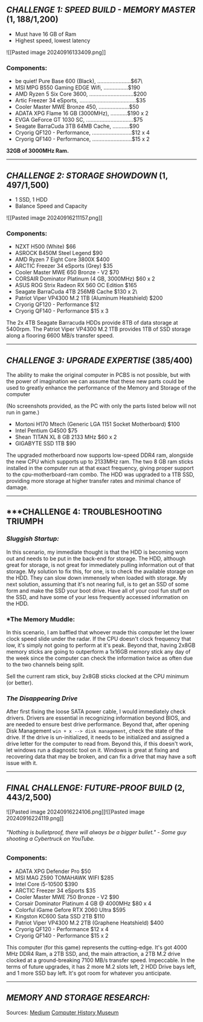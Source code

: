 ## ***CHALLENGE 1: SPEED BUILD - MEMORY MASTER*** ($1,188/$1,200)
- Must have 16 GB of Ram
- Highest speed, lowest latency

![[Pasted image 20240916133409.png]]

### Components:
- be quiet! Pure Base 600 (Black), ......................$67\
- MSI MPG B550 Gaming EDGE Wifi, ................$190
- AMD Ryzen 5 Six Core 3600, .............................$200
- Artic Freezer 34 eSports, .....................................$35
- Cooler Master MWE Bronze 450, ....................$50
- ADATA XPG Flame 16 GB (3000MHz), ...........$190 x 2
- EVGA GeForce GT 1030 SC, ...............................$75
- Seagate BarraCuda 3TB 64MB Cache, ...........$90
- Cryorig QF120 - Performance, ..........................$12 x 4
- Cryorig QF140 - Performance, ..........................$15 x 2

**32GB of 3000MHz Ram.**

---
## ***CHALLENGE 2: STORAGE SHOWDOWN*** ($1,497/$1,500)
- 1 SSD, 1 HDD
- Balance Speed and Capacity

![[Pasted image 20240916211157.png]]

### Components:
- NZXT H500 (White) $66
- ASROCK B450M Steel Legend $90
- AMD Ryzen 7 Eight Core 3800X $400
- ARCTIC Freezer 34 eSports (Grey) $35
- Cooler Master MWE 650 Bronze - V2 $70
- CORSAIR Dominator Platinum (4 GB, 3000MHz) $60 x 2
- ASUS ROG Strix Radeon RX 560 OC Edition $165
- Seagate BarraCuda 4TB 256MB Cache $130 x 2\
- Patriot Viper VP4300 M.2 1TB (Aluminum Heatshield) $200
- Cryorig QF120 - Performance $12
- Cryorig QF140 - Performance $15 x 3

The 2x 4TB Seagate Barracuda HDDs provide 8TB of data storage at 5400rpm.
The Patriot Viper VP4300 M.2 1TB provides 1TB of SSD storage along a flooring 6600 MB/s transfer speed.

---
## ***CHALLENGE 3: UPGRADE EXPERTISE*** ($385/$400)

The ability to make the original computer in PCBS is not possible, but with the power of imagination we can assume that these new parts could be used to greatly enhance the performance of the Memory and Storage of the computer

(No screenshots provided, as the PC with only the parts listed below will not run in game.)

- Mortoni H170 Mtech (Generic LGA 1151 Socket Motherboard) $100
- Intel Pentium G4500 $75
- Shean TITAN XL 8 GB 2133 MHz $60 x 2
- GIGABYTE SSD 1TB $90


The upgraded motherboard now supports low-speed DDR4 ram, alongside the new CPU which supports up to 2133MHz ram. The two 8 GB ram sticks installed in the computer run at that exact frequency, giving proper support to the cpu-motherboard-ram combo. The HDD was upgraded to a 1TB SSD, providing more storage at higher transfer rates and minimal chance of damage.

---

## ***CHALLENGE 4: TROUBLESHOOTING TRIUMPH

### *Sluggish Startup:*

In this scenario, my immediate thought is that the HDD is becoming worn out and needs to be put in the back-end for storage. The HDD, although great for storage, is not great for immediately pulling information out of that storage. My solution to fix this, for one, is to check the available storage on the HDD. They can slow down immensely when loaded with storage. My next solution, assuming that it's not nearing full, is to get an SSD of some form and make the SSD your boot drive. Have all of your cool fun stuff on the SSD, and have some of your less frequently accessed information on the HDD.

### *The Memory Muddle:

In this scenario, I am baffled that whoever made this computer let the lower clock speed slide under the radar. If the CPU doesn't clock frequency that low, it's simply not going to perform at it's peak. Beyond that, having 2x8GB memory sticks are going to outperform a 1x16GB memory stick any day of the week since the computer can check the information twice as often due to the two channels being split.

Sell the current ram stick, buy 2x8GB sticks clocked at the CPU minimum (or better).

### *The Disappearing Drive*

After first fixing the loose SATA power cable, I would immediately check drivers. Drivers are essential in recognizing information beyond BIOS, and are needed to ensure best drive performance. Beyond that, after opening Disk Management `win + x --> disk management`, check the state of the drive. If the drive is un-initialized, it needs to be initialized and assigned a drive letter for the computer to read from. Beyond this, if this doesn't work, let windows run a diagnostic tool on it. Windows is great at fixing and recovering data that may be broken, and can fix a drive that may have a soft issue with it.

---
## ***FINAL CHALLENGE: FUTURE-PROOF BUILD*** ($2,443/$2,500)

![[Pasted image 20240916224106.png]]![[Pasted image 20240916224119.png]]

###### "Nothing is bulletproof, there will always be a bigger bullet." - Some guy shooting a Cybertruck on YouTube.

### Components:
- ADATA XPG Defender Pro $50
- MSI MAG Z590 TOMAHAWK WIFI $285
- Intel Core i5-10500 $390
- ARCTIC Freezer 34 eSports $35
- Cooler Master MWE 750 Bronze - V2 $90
- Corsair Dominator Platinum 4 GB @ 4000MHz $80 x 4
- Colorful iGame Gefore RTX 2060 Ultra $595
- Kingston KC600 Sata SSD 2TB $110
- Patriot Viper VP4300 M.2 2TB (Graphene Heatshield) $400
- Cryorig QF120 - Performance $12 x 4
- Cryorig QF140 - Performance $15 x 2

This computer (for this game) represents the cutting-edge. It's got 4000 MHz DDR4 Ram, a 2TB SSD, and, the main attraction, a 2TB M.2 drive clocked at a ground-breaking 7100 MB/s transfer speed. Impeccable. In the terms of future upgrades, it has 2 more M.2 slots left, 2 HDD Drive bays left, and 1 more SSD bay left. It's got room for whatever you anticipate.

---
## ***MEMORY AND STORAGE RESEARCH:***

Sources:
[Medium](https://medium.com/@reliancesolutions/history-of-ram-from-early-days-to-modern-high-performance-modules-e0debe106949)
[Computer History Museum](https://www.computerhistory.org/timeline/memory-storage/)
